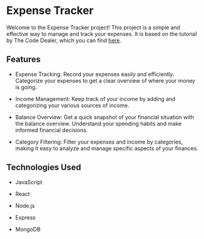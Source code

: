 # Expense Tracker

Welcome to the Expense Tracker project! This project is a simple and effective way to manage and track your expenses. It is based on the tutorial by The Code Dealer, which you can find [here](https://www.youtube.com/watch?v=i0JesTevAcA).

## Features

- Expense Tracking:
Record your expenses easily and efficiently. Categorize your expenses to get a clear overview of where your money is going.

- Income Management:
Keep track of your income by adding and categorizing your various sources of income.

- Balance Overview:
Get a quick snapshot of your financial situation with the balance overview. Understand your spending habits and make informed financial decisions.

- Category Filtering:
Filter your expenses and income by categories, making it easy to analyze and manage specific aspects of your finances.

## Technologies Used

- JavaScript

- React

- Node.js

- Express

- MongoDB
